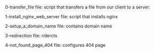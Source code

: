 0-transfer_file file: script that transfers a file from our client to a server:

1-install_nginx_web_server file: script that installs nginx

2-setup_a_domain_name file: contains domain name

3-redirection file: ridercts

4-not_found_page_404 file: configures 404 page